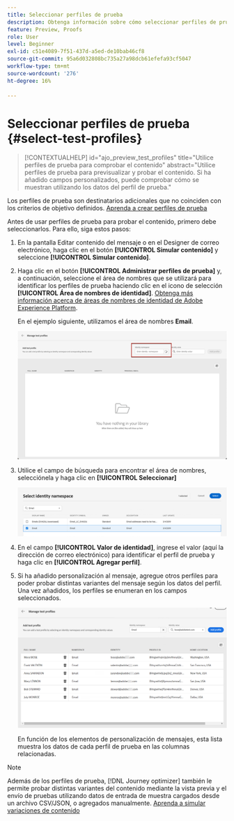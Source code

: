 ```yaml
---
title: Seleccionar perfiles de prueba
description: Obtenga información sobre cómo seleccionar perfiles de prueba para previsualizar y probar contenido.
feature: Preview, Proofs
role: User
level: Beginner
exl-id: c51e4089-7f51-437d-a5ed-de10bab46cf8
source-git-commit: 95a6d032808bc735a27a98dcb61efefa93cf5047
workflow-type: tm+mt
source-wordcount: '276'
ht-degree: 16%

---
```


# Seleccionar perfiles de prueba {#select-test-profiles}

>[!CONTEXTUALHELP]
>id="ajo_preview_test_profiles"
>title="Utilice perfiles de prueba para comprobar el contenido"
>abstract="Utilice perfiles de prueba para previsualizar y probar el contenido. Si ha añadido campos personalizados, puede comprobar cómo se muestran utilizando los datos del perfil de prueba."

Los perfiles de prueba son destinatarios adicionales que no coinciden con los criterios de objetivo definidos. [Aprenda a crear perfiles de prueba](../audience/creating-test-profiles.md)

Antes de usar perfiles de prueba para probar el contenido, primero debe seleccionarlos. Para ello, siga estos pasos:

1. En la pantalla Editar contenido del mensaje o en el Designer de correo electrónico, haga clic en el botón **[!UICONTROL Simular contenido]** y seleccione **[!UICONTROL Simular contenido]**.

1. Haga clic en el botón **[!UICONTROL Administrar perfiles de prueba]** y, a continuación, seleccione el área de nombres que se utilizará para identificar los perfiles de prueba haciendo clic en el icono de selección **[!UICONTROL Área de nombres de identidad]**. [Obtenga más información acerca de áreas de nombres de identidad de Adobe Experience Platform](../audience/get-started-identity.md).

   En el ejemplo siguiente, utilizamos el área de nombres **Email**.

   ![](../email/assets/previewselect-namespace.png)

1. Utilice el campo de búsqueda para encontrar el área de nombres, selecciónela y haga clic en **[!UICONTROL Seleccionar]**

   ![](../email/assets/preview-email-namespace.png)

1. En el campo **[!UICONTROL Valor de identidad]**, ingrese el valor (aquí la dirección de correo electrónico) para identificar el perfil de prueba y haga clic en **[!UICONTROL Agregar perfil]**.

   <!--![](assets/preview-identity-value.png)-->

1. Si ha añadido personalización al mensaje, agregue otros perfiles para poder probar distintas variantes del mensaje según los datos del perfil. Una vez añadidos, los perfiles se enumeran en los campos seleccionados.

   ![](../email/assets/preview-profile-list.png)

   En función de los elementos de personalización de mensajes, esta lista muestra los datos de cada perfil de prueba en las columnas relacionadas.

>[!NOTE]
>
>Además de los perfiles de prueba, [!DNL Journey optimizer] también le permite probar distintas variantes del contenido mediante la vista previa y el envío de pruebas utilizando datos de entrada de muestra cargados desde un archivo CSV/JSON, o agregados manualmente. [Aprenda a simular variaciones de contenido](../test-approve/simulate-sample-input.md)

